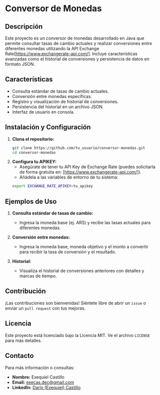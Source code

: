 # Conversor de Monedas

## Descripción
Este proyecto es un conversor de monedas desarrollado en Java que permite consultar tasas de cambio actuales y realizar conversiones entre diferentes monedas utilizando la API Exchange Rate[https://www.exchangerate-api.com/]. Incluye características avanzadas como el historial de conversiones y persistencia de datos en formato JSON.

## Características
- Consulta estándar de tasas de cambio actuales.
- Conversión entre monedas específicas.
- Registro y visualización de historial de conversiones.
- Persistencia del historial en un archivo JSON.
- Interfaz de usuario en consola.

## Instalación y Configuración
1. **Clona el repositorio:**
   ```sh
   git clone https://github.com/tu_usuario/conversor-monedas.git
   cd conversor-monedas
2. **Configura tu APIKEY:**
   - Asegúrate de tener tu API Key de Exchange Rate (puedes solicitarla de forma gratuita en: [https://www.exchangerate-api.com/]).
   - Añádela a las variables de entorno de tu sistema:
   ```sh
   export EXCHANGE_RATE_APIKEY=tu_apikey

## Ejemplos de Uso
1. **Consulta estándar de tasas de cambio:**
   - Ingresa la moneda base (ej. ARS) y recibe las tasas actuales para diferentes monedas.

2. **Conversión entre monedas:**
   - Ingresa la moneda base, moneda objetivo y el monto a convertir para recibir la tasa de conversión y el resultado.

3. **Historial:**
   - Visualiza el historial de conversiones anteriores con detalles y marcas de tiempo.

## Contribución
¡Las contribuciones son bienvenidas! Siéntete libre de abrir un `issue` o enviar un `pull request` con tus mejoras.

## Licencia
Este proyecto está licenciado bajo la Licencia MIT. Ve el archivo `LICENSE` para más detalles.

## Contacto
Para más información o consultas:
- **Nombre:** Exequiel Castillo
- **Email:** execas.dec@gmail.com
- **LinkedIn:** [Darío (Exequiel) Castillo](https://www.linkedin.com/in/dar%C3%ADo-castillo-b1463998/)
